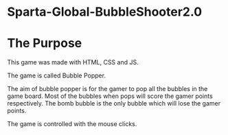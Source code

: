 # Sparta-Global-BubbleShooter2.0
# The Purpose

This game was made with HTML, CSS and JS.

The game is called Bubble Popper.

The aim of bubble popper is for the gamer to pop all the bubbles in the game board.
Most of the bubbles when pops will score the gamer points respectively.
The bomb bubble is the only bubble which will lose the gamer points.

The game is controlled with the mouse clicks.
